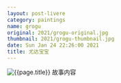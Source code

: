 ```yaml
---
layout: post-livere
category: paintings
name: grogu
original: 2021/grogu-original.jpg
thumbnail: 2021/grogu-thumbnail.jpg
date: Sun Jan 24 22:26:00 2021
title: 尤达宝宝
---
```


![{{page.title}}](/gallery/{{page.category}}/{{page.original}})
故事内容
